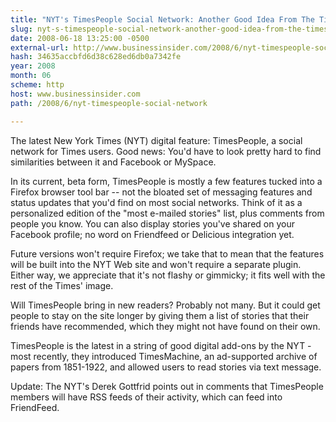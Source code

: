 ```yaml
---
title: "NYT's TimesPeople Social Network: Another Good Idea From The Times"
slug: nyt-s-timespeople-social-network-another-good-idea-from-the-times
date: 2008-06-18 13:25:00 -0500
external-url: http://www.businessinsider.com/2008/6/nyt-timespeople-social-network
hash: 34635accbfd6d38c628ed6db0a7342fe
year: 2008
month: 06
scheme: http
host: www.businessinsider.com
path: /2008/6/nyt-timespeople-social-network

---
```


The latest New York Times (NYT) digital feature: TimesPeople, a social network for Times users. Good news: You'd have to look pretty hard to find similarities between it and Facebook or MySpace.

In its current, beta form, TimesPeople is mostly a few features tucked into a Firefox browser tool bar -- not the bloated set of  messaging features and status updates that you'd find on most social networks. Think of it as a personalized edition of the "most e-mailed stories" list, plus comments from people you know. You can also display stories you've shared on your Facebook profile; no word on Friendfeed or Delicious integration yet.

Future versions won't require Firefox; we take that to mean that the features will be built into the NYT Web site and won't require a separate plugin. Either way, we appreciate that it's not flashy or gimmicky; it fits well with the rest of the Times' image.

Will TimesPeople bring in new readers? Probably not many. But it could get people to stay on the site longer by giving them a list of stories that their friends have recommended, which they might not have found on their own.

TimesPeople is the latest in a string of good digital add-ons by the NYT - most recently, they introduced TimesMachine, an ad-supported archive of papers from 1851-1922, and allowed users to read stories via text message.

Update: The NYT's Derek Gottfrid points out in comments that TimesPeople members will have RSS feeds of their activity, which can feed into FriendFeed.
